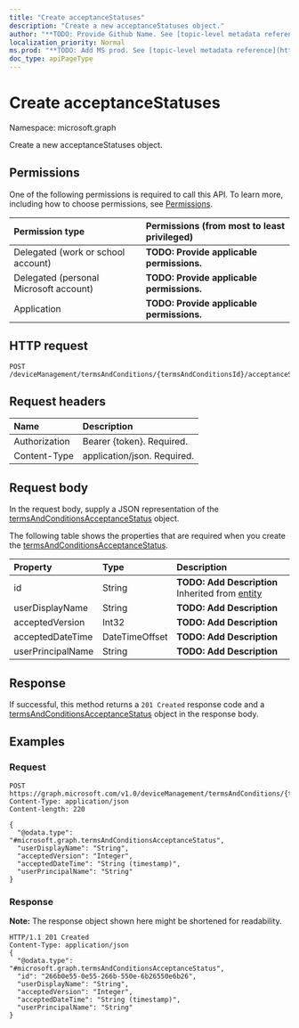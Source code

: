 ```yaml
---
title: "Create acceptanceStatuses"
description: "Create a new acceptanceStatuses object."
author: "**TODO: Provide Github Name. See [topic-level metadata reference](https://msgo.azurewebsites.net/add/document/guidelines/metadata.html#topic-level-metadata)**"
localization_priority: Normal
ms.prod: "**TODO: Add MS prod. See [topic-level metadata reference](https://msgo.azurewebsites.net/add/document/guidelines/metadata.html#topic-level-metadata)**"
doc_type: apiPageType
---
```


# Create acceptanceStatuses

Namespace: microsoft.graph

Create a new acceptanceStatuses object.

## Permissions
One of the following permissions is required to call this API. To learn more, including how to choose permissions, see [Permissions](/concepts/permissions-reference.md).

|Permission type|Permissions (from most to least privileged)|
|:---|:---|
|Delegated (work or school account)|**TODO: Provide applicable permissions.**|
|Delegated (personal Microsoft account)|**TODO: Provide applicable permissions.**|
|Application|**TODO: Provide applicable permissions.**|

## HTTP request

<!-- {
  "blockType": "ignored"
}
-->
``` http
POST /deviceManagement/termsAndConditions/{termsAndConditionsId}/acceptanceStatuses
```

## Request headers
|Name|Description|
|:---|:---|
|Authorization|Bearer {token}. Required.|
|Content-Type|application/json. Required.|

## Request body
In the request body, supply a JSON representation of the [termsAndConditionsAcceptanceStatus](../resources/intune-termsandconditionsacceptancestatus.md) object.

The following table shows the properties that are required when you create the [termsAndConditionsAcceptanceStatus](../resources/intune-termsandconditionsacceptancestatus.md).

|Property|Type|Description|
|:---|:---|:---|
|id|String|**TODO: Add Description** Inherited from [entity](../resources/entity.md)|
|userDisplayName|String|**TODO: Add Description**|
|acceptedVersion|Int32|**TODO: Add Description**|
|acceptedDateTime|DateTimeOffset|**TODO: Add Description**|
|userPrincipalName|String|**TODO: Add Description**|



## Response

If successful, this method returns a `201 Created` response code and a [termsAndConditionsAcceptanceStatus](../resources/intune-termsandconditionsacceptancestatus.md) object in the response body.

## Examples

### Request
<!-- {
  "blockType": "request",
  "name": "create_termsandconditionsacceptancestatus_from_"
}
-->
``` http
POST https://graph.microsoft.com/v1.0/deviceManagement/termsAndConditions/{termsAndConditionsId}/acceptanceStatuses
Content-Type: application/json
Content-length: 220

{
  "@odata.type": "#microsoft.graph.termsAndConditionsAcceptanceStatus",
  "userDisplayName": "String",
  "acceptedVersion": "Integer",
  "acceptedDateTime": "String (timestamp)",
  "userPrincipalName": "String"
}
```


### Response
**Note:** The response object shown here might be shortened for readability.
<!-- {
  "blockType": "response",
  "truncated": true,
  "@odata.type": "microsoft.graph.termsandconditionsacceptancestatus"
}
-->
``` http
HTTP/1.1 201 Created
Content-Type: application/json
{
  "@odata.type": "#microsoft.graph.termsAndConditionsAcceptanceStatus",
  "id": "266b0e55-0e55-266b-550e-6b26550e6b26",
  "userDisplayName": "String",
  "acceptedVersion": "Integer",
  "acceptedDateTime": "String (timestamp)",
  "userPrincipalName": "String"
}
```

